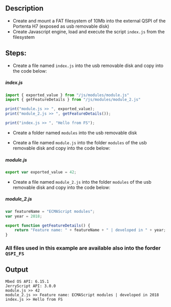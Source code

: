## Description
- Create and mount a FAT filesystem of 10Mb into the external QSPI of the Portenta H7 (exposed as usb removable disk)
- Create Javascript engine, load and execute the script `index.js` from the filesystem

## Steps:
- Create a file named `index.js` into the usb removable disk and copy into the code below:

##### index.js
```javascript
import { exported_value } from "/js/modules/module.js"
import { getFeatureDetails } from "/js/modules/module_2.js"

print("module.js >> ", exported_value);
print("module_2.js >> ", getFeatureDetails());

print("index.js >> ", "Hello from FS");

```

- Create a folder named `modules` into the usb removable disk

- Create a file named `module.js` into the folder `modules` of the usb removable disk and copy into the code below:

##### module.js
```javascript
export var exported_value = 42;

```

- Create a file named `module_2.js` into the folder `modules` of the usb removable disk and copy into the code below:
##### module_2.js
```javascript
var featureName = "ECMAScript modules";
var year = 2018;

export function getFeatureDetails() {
    return "Feature name: " + featureName + " | developed in " + year;
}

```

### All files used in this example are available also into the forder `QSPI_FS` 

## Output
```
Mbed OS API: 6.15.1
JerryScript API: 3.0.0
module.js >> 42
module_2.js >> Feature name: ECMAScript modules | developed in 2018
index.js >> Hello from FS
```
